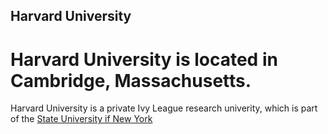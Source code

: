 ## Harvard University
# Harvard University is located in **Cambridge, Massachusetts**.
Harvard University is a private Ivy League research univerity, which is part of the [State University if New York](www.harvard.edu)